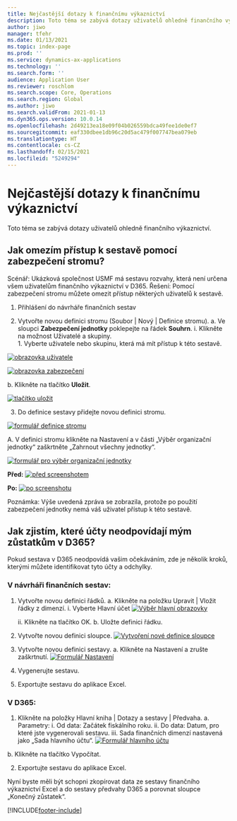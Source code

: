 ```yaml
---
title: Nejčastější dotazy k finančnímu výkaznictví
description: Toto téma se zabývá dotazy uživatelů ohledně finančního výkaznictví.
author: jiwo
manager: tfehr
ms.date: 01/13/2021
ms.topic: index-page
ms.prod: ''
ms.service: dynamics-ax-applications
ms.technology: ''
ms.search.form: ''
audience: Application User
ms.reviewer: roschlom
ms.search.scope: Core, Operations
ms.search.region: Global
ms.author: jiwo
ms.search.validFrom: 2021-01-13
ms.dyn365.ops.version: 10.0.14
ms.openlocfilehash: 2d49213ea18e09f04b026559bdca49fee1de0ef7
ms.sourcegitcommit: eaf330dbee1db96c20d5ac479f007747bea079eb
ms.translationtype: HT
ms.contentlocale: cs-CZ
ms.lasthandoff: 02/15/2021
ms.locfileid: "5249294"
---
```

# <a name="financial-reporting-faq"></a>Nejčastější dotazy k finančnímu výkaznictví 

Toto téma se zabývá dotazy uživatelů ohledně finančního výkaznictví. 


## <a name="how-do-i-restrict-access-to-a-report-using-tree-security"></a>Jak omezím přístup k sestavě pomocí zabezpečení stromu?

Scénář: Ukázková společnost USMF má sestavu rozvahy, která není určena všem uživatelům finančního výkaznictví v D365. Řešení: Pomocí zabezpečení stromu můžete omezit přístup některých uživatelů k sestavě. 

1.  Přihlášení do návrháře finančních sestav

2.  Vytvořte novou definici stromu (Soubor | Nový | Definice stromu). a.    Ve sloupci **Zabezpečení jednotky** poklepejte na řádek **Souhrn**.
  i.    Klikněte na možnost Uživatelé a skupiny.  
          1.    Vyberte uživatele nebo skupinu, která má mít přístup k této sestavě. 
          
[![obrazovka uživatele](./media/FR-FAQ_users.png)](./media/FR-FAQ_users.png)

[![obrazovka zabezpečení](./media/FR-FAQ_security.jpg)](./media/FR-FAQ_security.jpg)

  b.    Klikněte na tlačítko **Uložit**.
  
[![tlačítko uložit](./media/FR-FAQ_save.png)](./media/FR-FAQ_save.png)

3.  Do definice sestavy přidejte novou definici stromu.

[![formulář definice stromu](./media/FR-FAQ_tree-definition.jpg)](./media/FR-FAQ_tree-definition.jpg)

A.  V definici stromu klikněte na Nastavení a v části „Výběr organizační jednotky“ zaškrtněte „Zahrnout všechny jednotky“.

[![formulář pro výběr organizační jednotky](./media/FR-FAQ_reporting-unit-selection.jpg)](./media/FR-FAQ_reporting-unit-selection.jpg)

**Před:** [![před screenshotem](./media/FR-FAQ_before.png)](./media/FR-FAQ_before.png)

**Po:** [![po screenshotu](./media/FR-FAQ_after.png)](./media/FR-FAQ_after.png)

Poznámka: Výše uvedená zpráva se zobrazila, protože po použití zabezpečení jednotky nemá váš uživatel přístup k této sestavě.



## <a name="how-do-i-determine-which-accounts-do-not-matching-my-balances-in-d365"></a>Jak zjistím, které účty neodpovídají mým zůstatkům v D365?

Pokud sestava v D365 neodpovídá vašim očekáváním, zde je několik kroků, kterými můžete identifikovat tyto účty a odchylky. 

### <a name="in-financial-reporter-report-designer"></a>V návrháři finančních sestav:

1.  Vytvořte novou definici řádků. a.    Klikněte na položku Upravit | Vložit řádky z dimenzí. i.  Vyberte Hlavní účet [![Výběr hlavní obrazovky](./media/FR-FAQ_selectmain_.png)](./media/FR-FAQ_selectmain_.png)
    
    ii. Klikněte na tlačítko OK. b.    Uložte definici řádku.

2.  Vytvořte novou definici sloupce.     [![Vytvoření nové definice sloupce](./media/FR-FAQ_column.png)](./media/FR-FAQ_column.png)

3.  Vytvořte novou definici sestavy. a.    Klikněte na Nastavení a zrušte zaškrtnutí. [![Formulář Nastavení](./media/FR-FAQ_settings.png)](./media/FR-FAQ_settings.png)
   
4.  Vygenerujte sestavu. 

5.  Exportujte sestavu do aplikace Excel.

### <a name="in-d365"></a>V D365: 
1.  Klikněte na položky Hlavní kniha | Dotazy a sestavy | Předvaha. a.    Parametry: i.  Od data: Začátek fiskálního roku. ii. Do data: Datum, pro které jste vygenerovali sestavu. iii.    Sada finančních dimenzí nastavená jako „Sada hlavního účtu“. [![Formulář hlavního účtu](./media/FR-FAQ_mainacct.png)](./media/FR-FAQ_mainacct.png)
      
  b.    Klikněte na tlačítko Vypočítat.

2.  Exportujte sestavu do aplikace Excel.

Nyní byste měli být schopni zkopírovat data ze sestavy finančního výkaznictví Excel a do sestavy předvahy D365 a porovnat sloupce „Konečný zůstatek“.


[!INCLUDE[footer-include](../../includes/footer-banner.md)]